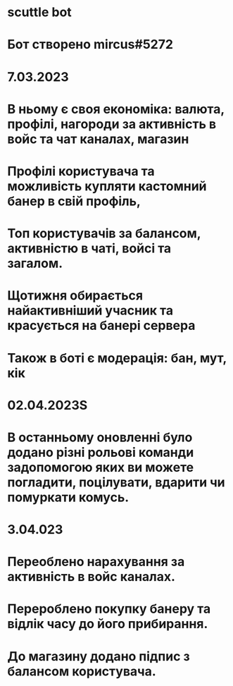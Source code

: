 # scuttle bot
# Бот створено mircus#5272
# 7.03.2023
# В ньому є своя економіка: валюта, профілі, нагороди за активність в войс та чат каналах, магазин
# Профілі користувача та можливість купляти кастомний банер в свій профіль,
# Топ користувачів за балансом, активністю в чаті, войсі та загалом.
# Щотижня обирається найактивніший учасник та красується на банері сервера
# Також в боті є модерація: бан, мут, кік
# 02.04.2023S
# В останньому оновленні було додано різні рольові команди задопомогою яких ви можете погладити, поцілувати, вдарити чи помуркати комусь.
# 3.04.023
# Переоблено нарахування за активність в войс каналах.
# Перероблено покупку банеру та відлік часу до його прибирання.
# До магазину додано підпис з балансом користувача.
